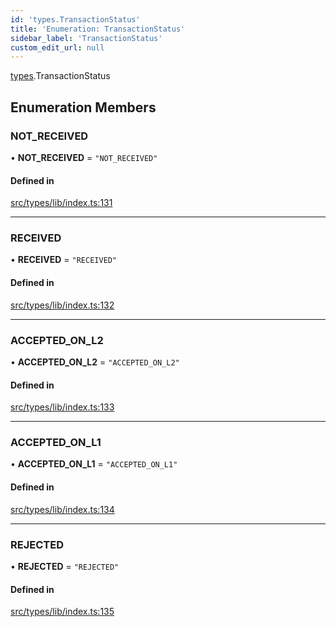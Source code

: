 ```yaml
---
id: 'types.TransactionStatus'
title: 'Enumeration: TransactionStatus'
sidebar_label: 'TransactionStatus'
custom_edit_url: null
---
```


[types](../namespaces/types.md).TransactionStatus

## Enumeration Members

### NOT_RECEIVED

• **NOT_RECEIVED** = `"NOT_RECEIVED"`

#### Defined in

[src/types/lib/index.ts:131](https://github.com/0xs34n/starknet.js/blob/develop/src/types/lib/index.ts#L131)

---

### RECEIVED

• **RECEIVED** = `"RECEIVED"`

#### Defined in

[src/types/lib/index.ts:132](https://github.com/0xs34n/starknet.js/blob/develop/src/types/lib/index.ts#L132)

---

### ACCEPTED_ON_L2

• **ACCEPTED_ON_L2** = `"ACCEPTED_ON_L2"`

#### Defined in

[src/types/lib/index.ts:133](https://github.com/0xs34n/starknet.js/blob/develop/src/types/lib/index.ts#L133)

---

### ACCEPTED_ON_L1

• **ACCEPTED_ON_L1** = `"ACCEPTED_ON_L1"`

#### Defined in

[src/types/lib/index.ts:134](https://github.com/0xs34n/starknet.js/blob/develop/src/types/lib/index.ts#L134)

---

### REJECTED

• **REJECTED** = `"REJECTED"`

#### Defined in

[src/types/lib/index.ts:135](https://github.com/0xs34n/starknet.js/blob/develop/src/types/lib/index.ts#L135)
